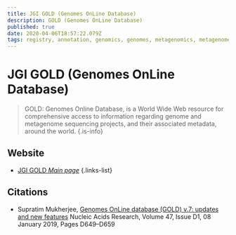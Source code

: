 ```yaml
---
title: JGI GOLD (Genomes OnLine Database)
description: GOLD (Genomes OnLine Database)
published: true
date: 2020-04-06T18:57:22.079Z
tags: registry, annotation, genomics, genomes, metagenomics, metagenomes, projects, sequencing projects, project library, 2018
---
```


# JGI GOLD (Genomes OnLine Database)

> GOLD: Genomes Online Database, is a World Wide Web resource for comprehensive access to information regarding genome and metagenome sequencing projects, and their associated metadata, around the world. 
{.is-info}

## Website

- [JGI GOLD *Main page*](https://gold.jgi.doe.gov/)
{.links-list}

## Citations 

- Supratim Mukherjee, [Genomes OnLine database (GOLD) v.7: updates and new features](https://academic.oup.com/nar/article/47/D1/D649/5144132) Nucleic Acids Research, Volume 47, Issue D1, 08 January 2019, Pages D649–D659

